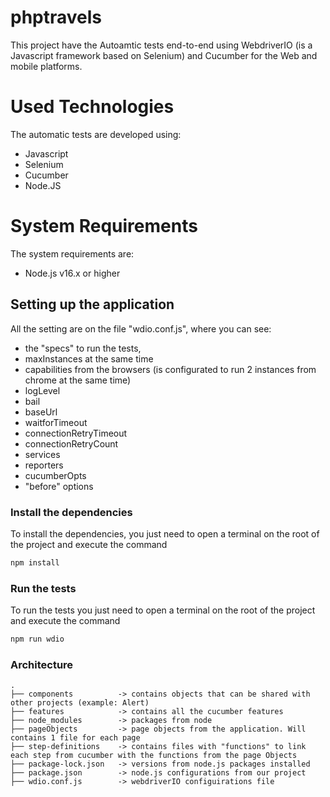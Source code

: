 # phptravels

This project have the Autoamtic tests end-to-end using WebdriverIO (is a Javascript framework based on Selenium) and Cucumber for the Web and mobile platforms.

# Used Technologies

The automatic tests are developed using:

- Javascript
- Selenium
- Cucumber
- Node.JS

# System Requirements

The system requirements are:

- Node.js v16.x or higher

## Setting up the application

All the setting are on the file "wdio.conf.js", where you can see:

- the "specs" to run the tests,
- maxInstances at the same time
- capabilities from the browsers (is configurated to run 2 instances from chrome at the same time)
- logLevel
- bail
- baseUrl
- waitforTimeout
- connectionRetryTimeout
- connectionRetryCount
- services
- reporters
- cucumberOpts
- "before" options

### Install the dependencies

To install the dependencies, you just need to open a terminal on the root of the project and execute the command

```bash
npm install
```

### Run the tests

To run the tests you just need to open a terminal on the root of the project and execute the command

```bash
npm run wdio
```

### Architecture

```tree
.
├── components          -> contains objects that can be shared with other projects (example: Alert)
├── features            -> contains all the cucumber features
├── node_modules        -> packages from node
├── pageObjects         -> page objects from the application. Will contains 1 file for each page 
├── step-definitions    -> contains files with "functions" to link each step from cucumber with the functions from the page Objects 
├── package-lock.json   -> versions from node.js packages installed
├── package.json        -> node.js configurations from our project
├── wdio.conf.js        -> webdriverIO configuirations file
```
